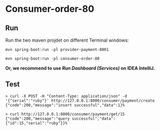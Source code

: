 # Consumer-order-80

## Run

Run the two maven projdet on different Terminal windows:

```shell
mvn spring-boot:run -pl provider-payment-8001
```

```shell
mvn spring-boot:run -pl consumer-order-80
```

**Or, we recommend to use _Run Dashboard (Services)_ on IDEA IntelliJ.**

## Test

```shell
> curl -X POST -H "Content-Type: application/json" -d '{"serial":"ruby"}' http://127.0.0.1:8000/consumer/payment/create
{"code":200,"message":"insert successful","data":1}%

> curl http://127.0.0.1:8000/consumer/payment/get/15
{"code":200,"message":"query successful","data":{"id":15,"serial":"ruby"}}% 
```

